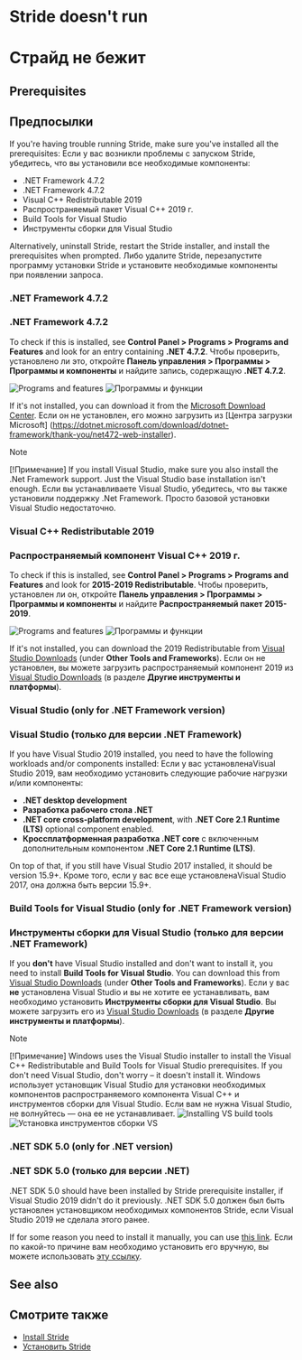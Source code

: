 # Stride doesn't run
# Страйд не бежит

## Prerequisites
## Предпосылки

If you're having trouble running Stride, make sure you've installed all the prerequisites:
Если у вас возникли проблемы с запуском Stride, убедитесь, что вы установили все необходимые компоненты:

* .NET Framework 4.7.2
* .NET Framework 4.7.2
* Visual C++ Redistributable 2019
* Распространяемый пакет Visual C++ 2019 г.
* Build Tools for Visual Studio
* Инструменты сборки для Visual Studio

Alternatively, uninstall Stride, restart the Stride installer, and install the prerequisites when prompted.
Либо удалите Stride, перезапустите программу установки Stride и установите необходимые компоненты при появлении запроса.

### .NET Framework 4.7.2
### .NET Framework 4.7.2

To check if this is installed, see **Control Panel > Programs > Programs and Features** and look for an entry containing **.NET 4.7.2**.
Чтобы проверить, установлено ли это, откройте **Панель управления > Программы > Программы и компоненты** и найдите запись, содержащую **.NET 4.7.2**.

![Programs and features](media/programs-and-features.png)
![Программы и функции](media/programs-and-features.png)

If it's not installed, you can download it from the [Microsoft Download Center](https://dotnet.microsoft.com/download/dotnet-framework/thank-you/net472-web-installer).
Если он не установлен, его можно загрузить из [Центра загрузки Microsoft] (https://dotnet.microsoft.com/download/dotnet-framework/thank-you/net472-web-installer).

> [!Note]
> [!Примечание]
> If you install Visual Studio, make sure you also install the .Net Framework support. Just the Visual Studio base installation isn't enough.
> Если вы устанавливаете Visual Studio, убедитесь, что вы также установили поддержку .Net Framework.  Просто базовой установки Visual Studio недостаточно.

### Visual C++ Redistributable 2019
### Распространяемый компонент Visual C++ 2019 г.

To check if this is installed, see **Control Panel > Programs > Programs and Features** and look for **2015-2019 Redistributable**.
Чтобы проверить, установлен ли он, откройте **Панель управления > Программы > Программы и компоненты** и найдите **Распространяемый пакет 2015-2019**.

![Programs and features](media/programs-and-features-redistributable.png)
![Программы и функции](media/programs-and-features-redistributable.png)

If it's not installed, you can download the 2019 Redistributable from [Visual Studio Downloads](https://www.visualstudio.com/downloads/) (under **Other Tools and Frameworks**).
Если он не установлен, вы можете загрузить распространяемый компонент 2019 из [Visual Studio Downloads](https://www.visualstudio.com/downloads/) (в разделе **Другие инструменты и платформы**).


### Visual Studio (only for .NET Framework version)
### Visual Studio (только для версии .NET Framework)

If you have Visual Studio 2019 installed, you need to have the following workloads and/or components installed:
Если у вас установлена ​​Visual Studio 2019, вам необходимо установить следующие рабочие нагрузки и/или компоненты:
* **.NET desktop development**
* **Разработка рабочего стола .NET**
* **.NET core cross-platform development**, with **.NET Core 2.1 Runtime (LTS)** optional component enabled.
* **Кроссплатформенная разработка .NET core** с включенным дополнительным компонентом **.NET Core 2.1 Runtime (LTS)**.

On top of that, if you still have Visual Studio 2017 installed, it should be version 15.9+.
Кроме того, если у вас все еще установлена ​​Visual Studio 2017, она должна быть версии 15.9+.

### Build Tools for Visual Studio (only for .NET Framework version)
### Инструменты сборки для Visual Studio (только для версии .NET Framework)

If you **don't** have Visual Studio installed and don't want to install it, you need to install **Build Tools for Visual Studio**. You can download this from [Visual Studio Downloads](https://www.visualstudio.com/downloads/) (under **Other Tools and Frameworks**).
Если у вас **не** установлена ​​Visual Studio и вы не хотите ее устанавливать, вам необходимо установить **Инструменты сборки для Visual Studio**.  Вы можете загрузить его из [Visual Studio Downloads](https://www.visualstudio.com/downloads/) (в разделе **Другие инструменты и платформы**).

> [!Note]
> [!Примечание]
> Windows uses the Visual Studio installer to install the Visual C++ Redistributable and Build Tools for Visual Studio prerequisites. If you don't need Visual Studio, don't worry – it doesn't install it.
> Windows использует установщик Visual Studio для установки необходимых компонентов распространяемого компонента Visual C++ и инструментов сборки для Visual Studio.  Если вам не нужна Visual Studio, не волнуйтесь — она ее не устанавливает.
>![Installing VS build tools](../get-started/media/installing-vs-build-tools.png)
>![Установка инструментов сборки VS](../get-started/media/installing-vs-build-tools.png)

### .NET SDK 5.0 (only for .NET version)
### .NET SDK 5.0 (только для версии .NET)

.NET SDK 5.0 should have been installed by Stride prerequisite installer, if Visual Studio 2019 didn't do it previously.
.NET SDK 5.0 должен был быть установлен установщиком необходимых компонентов Stride, если Visual Studio 2019 не сделала этого ранее.

If for some reason you need to install it manually, you can use [this link](https://dotnet.microsoft.com/download/dotnet-core/thank-you/sdk-5.0.101-windows-x64-installer).
Если по какой-то причине вам необходимо установить его вручную, вы можете использовать [эту ссылку](https://dotnet.microsoft.com/download/dotnet-core/thank-you/sdk-5.0.101-windows-x64-installer  ).

## See also
## Смотрите также

* [Install Stride](../get-started/install-stride.md)
* [Установить Stride](../get-started/install-stride.md)
